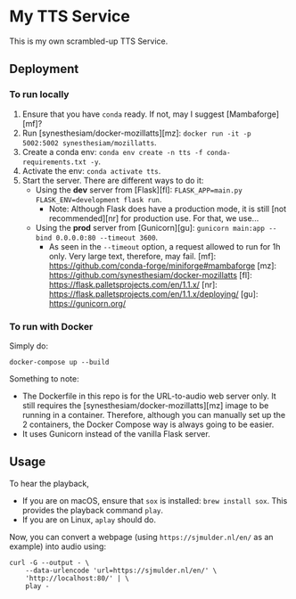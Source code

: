 # My TTS Service

This is my own scrambled-up TTS Service.


## Deployment

### To run locally

1. Ensure that you have `conda` ready. If not, may I suggest [Mambaforge][mf]?
1. Run [synesthesiam/docker-mozillatts][mz]: `docker run -it -p 5002:5002 synesthesiam/mozillatts`.
2. Create a conda env: `conda env create -n tts -f conda-requirements.txt -y`.
3. Activate the env: `conda activate tts`.
5. Start the server. There are different ways to do it:
   - Using the **dev** server from [Flask][fl]: `FLASK_APP=main.py FLASK_ENV=development flask run`.
     - Note: Although Flask does have a production mode, it is still [not recommended][nr] for production use. For that, we use...
   - Using the **prod** server from [Gunicorn][gu]: `gunicorn main:app --bind 0.0.0.0:80 --timeout 3600`.
     - As seen in the `--timeout` option, a request allowed to run for 1h only. Very large text, therefore, may fail.
[mf]: https://github.com/conda-forge/miniforge#mambaforge
[mz]: https://github.com/synesthesiam/docker-mozillatts
[fl]: https://flask.palletsprojects.com/en/1.1.x/
[nr]: https://flask.palletsprojects.com/en/1.1.x/deploying/
[gu]: https://gunicorn.org/

### To run with Docker

Simply do:

```shell
docker-compose up --build
```

Something to note:

- The Dockerfile in this repo is for the URL-to-audio web server only. It still requires the [synesthesiam/docker-mozillatts][mz] image to be running in a container. Therefore, although you can manually set up the 2 containers, the Docker Compose way is always going to be easier.
- It uses Gunicorn instead of the vanilla Flask server.


## Usage

To hear the playback, 
- If you are on macOS, ensure that `sox` is installed: `brew install sox`. This provides the playback command `play`. 
- If you are on Linux, `aplay` should do.

Now, you can convert a webpage (using `https://sjmulder.nl/en/` as an example) into audio using:

```shell
curl -G --output - \
    --data-urlencode 'url=https://sjmulder.nl/en/' \
    'http://localhost:80/' | \
    play -
```
